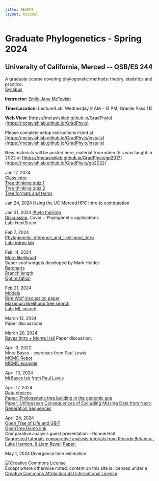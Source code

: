 ```yaml
---
title: README
layout: minimal
---
```


# Graduate Phylogenetics - Spring 2024

## University of California, Merced -- QSB/ES 244

A graduate course covering phylogenetic methods: theory, statistics and practice.  
[Syllabus](https://github.com/McTavishLab/GradPhylo/raw/master/docs/QSB_ES_244_syllabus_2024.pdf)

**Instructor:**  [Emily Jane McTavish](http://McTavishLab.github.io/)

**Time/Location:** Lecture/Lab, Wednesday 9 AM - 12 PM, Granite Pass 115

**Web View:** [https://mctavishlab.github.io/GradPhylo](https://mctavishlab.github.io/GradPhylo)


Please complete setup instructions listed at [https://mctavishlab.github.io/GradPhylo/installs](https://mctavishlab.github.io/GradPhylo/installs)

New materials will be posted here, material from when this was taught in 2022 at [https://mctavishlab.github.io/GradPhylo/gp2017](https://mctavishlab.github.io/GradPhylo/gp2022)


Jan 17, 2024  
[Class intro](https://github.com/McTavishLab/GradPhylo/blob/master/docs/slides/intro_phylo.pdf)  
[Tree thinking quiz 1](https://github.com/McTavishLab/GradPhylo/blob/master/docs/assignments/TreeThinkingQuiz/TreeThinkingQuiz1.pdf)  
[Tree thinking quiz 2](https://github.com/McTavishLab/GradPhylo/blob/master/docs/assignments/TreeThinkingQuiz/TreeThinkingQuiz2.pdf)  
[Tree formats and terms](https://github.com/McTavishLab/GradPhylo/blob/master/docs/slides/Tree_formats_and_terms.pdf)  



Jan 24, 2024
[Using the UC Merced HPC](https://ucmerced.github.io/hpc_docs/#/)
[Intro to computation](https://github.com/McTavishLab/GradPhylo/blob/master/docs/slides/intro_comp.pdf)  

Jan 31, 2024
[Phylo thinking](https://github.com/McTavishLab/GradPhylo/blob/master/docs/slides/phylo_thinking.pdf)  
[Discussion:](http://for-the-love-of-trees.blogspot.com/2016/09/the-ancestors-are-not-among-us.html)
Covid + Phylogenetic applications  
Lab: NextStrain  


Feb 7, 2024   
[Phylogenetic inference_and_likelihood_intro](https://github.com/McTavishLab/GradPhylo/blob/master/docs/slides/inference_and_likelihood_intro.pdf)  
[Lab: iqtree lab](https://github.com/McTavishLab/GradPhylo/blob/master/docs/labs/iqtreelab.pdf)  


Feb 14, 2024  
[More likelihood](https://github.com/McTavishLab/GradPhylo/blob/master/docs/slides/likelihood2.pdf)  
Super cool widgets developed by Mark Holder:  
[Barcharts](http://phylo.bio.ku.edu/mephytis/barcharts.html)  
[Branch length](http://phylo.bio.ku.edu/mephytis/brlen-opt.html)  
[Optimization](http://phylo.bio.ku.edu/mephytis/tree-opt.html)  



Feb 21, 2024  
[Models](https://github.com/McTavishLab/GradPhylo/blob/master/docs/slides/Models2.pdf)  
[Dire Wolf discussion paper](https://www.nature.com/articles/s41586-020-03082-x)  
[Maximum likelihood tree search](https://github.com/McTavishLab/GradPhylo/blob/master/docs/slides/ML_search.pdf)  
[Lab: ML search](https://mctavishlab.github.io/GradPhylo/MLsearchLab.html)  


March 13, 2024  
Paper discussions


March 20, 2024  
[Bayes Intro + Monte Hall](https://github.com/McTavishLab/GradPhylo/blob/master/docs/slides/BayesIntro_2024.pdf) 
Paper discussion: 


April 3, 2022  
More Bayes - exercises from Paul Lewis   
[MCMC Robot](https://plewis.github.io/applets/mcmc-robot/)  
[MCMC example](https://plewis.github.io/hwmcmc/)


April 10, 2024  
[MrBayes lab from Paul Lewis](https://plewis.github.io/mrbayes/)   


April 17, 2024  
[Data choices](https://github.com/McTavishLab/GradPhylo/blob/master/docs/slides/DataSets.pdf)  
[Paper: Phylogenetic tree building in the genomic age](https://www.nature.com/articles/s41576-020-0233-0)  
[Paper: Unforeseen Consequences of Excluding Missing Data from Next-Generation Sequences](https://academic.oup.com/sysbio/article/65/3/357/2468879)  


April 24, 2024  
[Open Tree of Life and GBIF](https://github.com/McTavishLab/GradPhylo/blob/master/docs/slides/OpenTree_summary.pdf)  
[OpenTree Demo link](https://github.com/McTavishLab/jupyter_OpenTree_tutorials)    
Comparative analysis guest presentation - Ronnie Hall  
[Suggested tutorials comparative analysis tutorials from Ricardo Betancur, Luke Harmon, & Liam Revell](http://www.phytools.org/Cordoba2017/)
[Paper:](https://www.sciencedirect.com/science/article/pii/S105579032200197X)    


May 1, 2024 
Divergence time estimation   



<a rel="license" href="http://creativecommons.org/licenses/by/4.0/"><img alt="Creative Commons License" style="border-width:0" src="https://i.creativecommons.org/l/by/4.0/88x31.png" /></a><br />Except where otherwise noted, content on this site is licensed under a <a rel="license" href="http://creativecommons.org/licenses/by/4.0/">Creative Commons Attribution 4.0 International License</a>.
